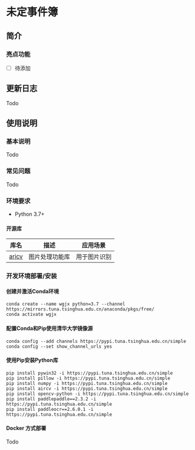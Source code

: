 # 未定事件簿

## 简介
### 亮点功能

- [ ] 待添加

## 更新日志
Todo

## 使用说明
### 基本说明
Todo
### 常见问题
Todo
### 环境要求
- Python 3.7+
#### 开源库
| 库名 | 描述 | 应用场景 |
| --- | --- | --- |
| [aricv](https://github.com/NetEaseGame/aircv) | 图片处理功能库 | 用于图片识别 |

### 开发环境部署/安装
#### 创建并激活Conda环境
```shell
conda create --name wgjx python=3.7 --channel https://mirrors.tuna.tsinghua.edu.cn/anaconda/pkgs/free/
conda activate wgjx
```

#### 配置Conda和Pip使用清华大学镜像源
```shell
conda config --add channels https://pypi.tuna.tsinghua.edu.cn/simple
conda config --set show_channel_urls yes
```

#### 使用Pip安装Python库
```shell
pip install pywin32 -i https://pypi.tuna.tsinghua.edu.cn/simple
pip install pillow -i https://pypi.tuna.tsinghua.edu.cn/simple
pip install numpy -i https://pypi.tuna.tsinghua.edu.cn/simple
pip install aircv -i https://pypi.tuna.tsinghua.edu.cn/simple
pip install opencv-python -i https://pypi.tuna.tsinghua.edu.cn/simple
pip install paddlepaddle==2.3.2 -i https://pypi.tuna.tsinghua.edu.cn/simple
pip install paddleocr==2.6.0.1 -i https://pypi.tuna.tsinghua.edu.cn/simple
```

#### Docker 方式部署
Todo
